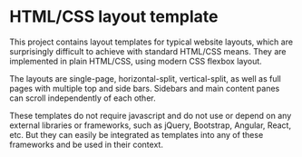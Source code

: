 # HTML/CSS layout template

This project contains layout templates for typical website layouts, which are surprisingly difficult to achieve with standard HTML/CSS means. They are implemented in plain HTML/CSS, using modern CSS flexbox layout.

The layouts are single-page, horizontal-split, vertical-split, as well as full pages with multiple top and side bars. Sidebars and main content panes can scroll independently of each other.

These templates do not require javascript and do not use or depend on any external libraries or frameworks, such as jQuery, Bootstrap, Angular, React, etc. But they can easily be integrated as templates into any of these frameworks and be used in their context.
